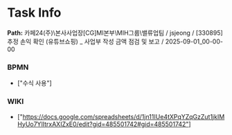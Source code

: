 # Task Info

**Path:** 카페24(주)\본사사업장\[CG]MI본부\MIH그룹\밸류업팀 / jsjeong / [330895] 추정 손익 확인 (유튜브쇼핑) _ 사업부 작성 금액 점검 및 보고 / 2025-09-01_00-00-00

### BPMN
- ["수식 사용"]

### WIKI
- ["https://docs.google.com/spreadsheets/d/1jn11IUe4tXPqYZqGzZut1jkIMHyUo7YlItrxAXIZxE0/edit?gid=485501742#gid=485501742"]

